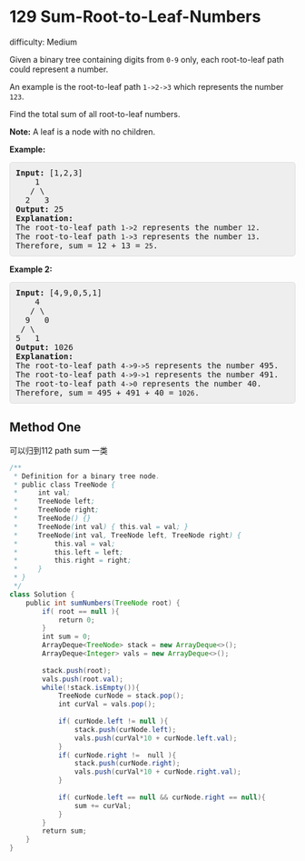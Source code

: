 # 129 Sum-Root-to-Leaf-Numbers 
 
difficulty: Medium 
 
<style>
        section pre{
          background-color: #eee;
          border: 1px solid #ddd;
          padding:10px;
          border-radius: 5px;
        }
      </style>
<section>
<div><p>Given a binary tree containing digits from <code>0-9</code> only, each root-to-leaf path could represent a number.</p>
<p>An example is the root-to-leaf path <code>1-&gt;2-&gt;3</code> which represents the number <code>123</code>.</p>
<p>Find the total sum of all root-to-leaf numbers.</p>
<p><strong>Note:</strong>&nbsp;A leaf is a node with no children.</p>
<p><strong>Example:</strong></p>
<pre><strong>Input:</strong> [1,2,3]
    1
   / \
  2   3
<strong>Output:</strong> 25
<strong>Explanation:</strong>
The root-to-leaf path <code>1-&gt;2</code> represents the number <code>12</code>.
The root-to-leaf path <code>1-&gt;3</code> represents the number <code>13</code>.
Therefore, sum = 12 + 13 = <code>25</code>.</pre>
<p><strong>Example 2:</strong></p>
<pre><strong>Input:</strong> [4,9,0,5,1]
    4
   / \
  9   0
&nbsp;/ \
5   1
<strong>Output:</strong> 1026
<strong>Explanation:</strong>
The root-to-leaf path <code>4-&gt;9-&gt;5</code> represents the number 495.
The root-to-leaf path <code>4-&gt;9-&gt;1</code> represents the number 491.
The root-to-leaf path <code>4-&gt;0</code> represents the number 40.
Therefore, sum = 495 + 491 + 40 = <code>1026</code>.</pre>
</div></section>
 
 ## Method One 
 
可以归到112 path sum 一类
``` Java
/**
 * Definition for a binary tree node.
 * public class TreeNode {
 *     int val;
 *     TreeNode left;
 *     TreeNode right;
 *     TreeNode() {}
 *     TreeNode(int val) { this.val = val; }
 *     TreeNode(int val, TreeNode left, TreeNode right) {
 *         this.val = val;
 *         this.left = left;
 *         this.right = right;
 *     }
 * }
 */
class Solution {
    public int sumNumbers(TreeNode root) {
        if( root == null ){
            return 0;
        }
        int sum = 0;
        ArrayDeque<TreeNode> stack = new ArrayDeque<>();
        ArrayDeque<Integer> vals = new ArrayDeque<>();
        
        stack.push(root);
        vals.push(root.val);
        while(!stack.isEmpty()){
            TreeNode curNode = stack.pop();
            int curVal = vals.pop();
            
            if( curNode.left != null ){
                stack.push(curNode.left);
                vals.push(curVal*10 + curNode.left.val);
            }
            if( curNode.right !=  null ){
                stack.push(curNode.right);
                vals.push(curVal*10 + curNode.right.val);
            }
            
            if( curNode.left == null && curNode.right == null){
                sum += curVal;
            }
        }
        return sum;
    }
}
​
```